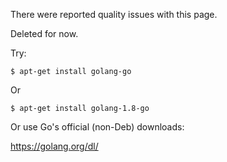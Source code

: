 There were reported quality issues with this page.

Deleted for now.

Try:

```
$ apt-get install golang-go
```

Or

```
$ apt-get install golang-1.8-go
```

Or use Go's official (non-Deb) downloads:

https://golang.org/dl/



